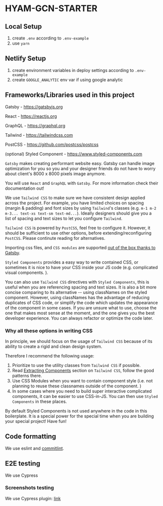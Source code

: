 # HYAM-GCN-STARTER

## Local Setup

1. create `.env` according to `.env-example`
2. use `yarn`

## Netlify Setup

1. create environment variables in deploy settings according to `.env-example`
2. create `GOOGLE_ANALYTIC` env var if using google analytic

## Frameworks/Libraries used in this project

Gatsby - https://gatsbyjs.org

React - https://reactjs.org

GraphQL - https://graphql.org

Tailwind - https://tailwindcss.com

PostCSS - https://github.com/postcss/postcss

(optional) Styled Component - https://www.styled-components.com

`Gatsby` makes creating performant website easy. Gatsby can handle image optimization for you so you and your designer friends do not have to worry about client's 8000 x 8000 pixels image anymore.

You will use `React` and `GraphQL` with `Gatsby`. For more information check their documentation out!

We use `Tailwind CSS` to make sure we have consistent design applied across the project. For example, you have limited choices on spacing (margin & padding) and font sizes by using `Tailwind`'s classes (e.g. `m-1 m-2 m-3... text-xs text-sm text-md...`). Ideally designers should give you a list of spacing and text sizes to let you configure `Tailwind`.

`Tailwind CSS` is powered by `PostCSS`, feel free to configure it. However, it should be sufficient to use other options, before extending/reconfiguring `PostCSS`. Please continute reading for alternatives.

Importing css files, and `CSS modules` are supported [out of the box thanks to Gatsby](https://www.gatsbyjs.org/docs/css-modules/).

`Styled Components` provides a easy way to write contained CSS, or sometimes it is nice to have your CSS inside your JS code (e.g. complicated visual components. ).

You can also use `Tailwind CSS` directives with `Styled Components`, this is useful when you are referencing spacing and text sizes. It is also a bit more concise comparing to its alternative -- using classNames on the styled component. However, using classNames has the advantage of reducing duplicates of CSS code, or simplify the code which updates the appearance of the component in some cases. If you are unsure what to use, choose the one that makes most sense at the moment, and the one gives you the best developer experience. You can always refactor or optimize the code later.

### Why all these options in writing CSS

In principle, we should focus on the usage of `Tailwind CSS` because of its ability to create a rigid and clean design system.

Therefore I recommend the following usage:

1. Prioritize to use the utility classes from `Tailwind CSS` if possible.
2. Read [Extracting Components](https://tailwindcss.com/docs/extracting-components) section on `Tailwind CSS`, follow the good patterns there.
3. Use CSS Modules when you want to contain component style (i.e. not planning to reuse these classnames outside of the component. )
4. In some cases where you need to build super interactive complicated components, it can be easier to use CSS-in-JS. You can then use `Styled Components` in these places.

By default Styled Components is not used anywhere in the code in this boilerplate. It is a special power for the special time when you are building your special project! Have fun!

## Code formatting

We use eslint and [commitlint](https://github.com/conventional-changelog/commitlint).

## E2E testing

We use Cypress

### Screenshots testing

We use Cypress plugin: [link](https://github.com/palmerhq/cypress-image-snapshot)
